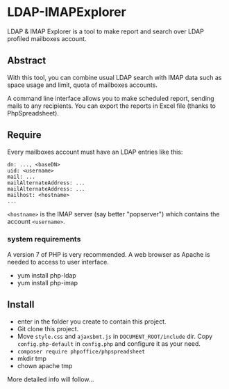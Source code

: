 # LDAP-IMAPExplorer
LDAP &amp; IMAP Explorer is a tool to make report and search over LDAP profiled mailboxes account.

## Abstract
With this tool, you can combine usual LDAP search with IMAP data such as space usage and limit, quota of mailboxes accounts.

A command line interface allows you to make scheduled report, sending mails to any recipients. You can export the reports in Excel file (thanks to PhpSpreadsheet).

## Require
Every mailboxes account must have an LDAP entries like this:

```
dn: ..., <baseDN>
uid: <username>
mail: ...
mailAlternateAddress: ...
mailAlternateAddress: ...
mailhost: <hostname>
...
```

`<hostname>` is the IMAP server (say better "popserver") which contains the account `<username>`.

### system requirements
A version 7 of PHP is very recommended. A web browser as Apache is needed to access to user interface.
- yum install php-ldap
- yum install php-imap

## Install
- enter in the folder you create to contain this project.
- Git clone this project.
- Move `style.css` and `ajaxsbmt.js` in `DOCUMENT_ROOT/include` dir. Copy `config.php-default` in `config.php` and configure it as your need.
- `composer require phpoffice/phpspreadsheet`
- mkdir tmp
- chown apache tmp

More detailed info will follow...
